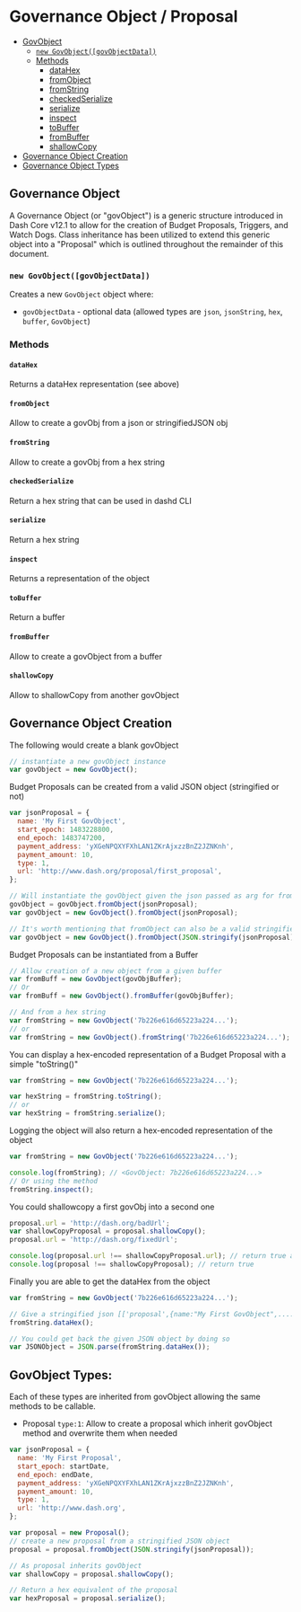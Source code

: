 # Governance Object / Proposal

- [GovObject](#governance-object)
  - [`new GovObject([govObjectData])`](#new-govobjectgovobjectdata)
  - [Methods](#methods)
    - [dataHex](#datahex)
    - [fromObject](#fromobject)
    - [fromString](#fromstring)
    - [checkedSerialize](#checkedserialize)
    - [serialize](#serialize)
    - [inspect](#inspect)
    - [toBuffer](#tobuffer)
    - [fromBuffer](#frombuffer)
    - [shallowCopy](#shallowcopy)
- [Governance Object Creation](#governance-object-creation)
- [Governance Object Types](#govobject-types)

## Governance Object

A Governance Object (or "govObject") is a generic structure introduced in Dash Core v12.1 to allow for the creation of Budget Proposals, Triggers, and Watch Dogs. Class inheritance has been utilized to extend this generic object into a "Proposal" which is outlined throughout the remainder of this document.

### `new GovObject([govObjectData])`

Creates a new `GovObject` object where:

- `govObjectData` - optional data (allowed types are `json`, `jsonString`, `hex`, `buffer`, `GovObject`)

### Methods

#### `dataHex`

Returns a dataHex representation (see above)

#### `fromObject`

Allow to create a govObj from a json or stringifiedJSON obj

#### `fromString`

Allow to create a govObj from a hex string

#### `checkedSerialize`

Return a hex string that can be used in dashd CLI

#### `serialize`

Return a hex string

#### `inspect`

Returns a representation of the object

#### `toBuffer`

Return a buffer

#### `fromBuffer`

Allow to create a govObject from a buffer

#### `shallowCopy`

Allow to shallowCopy from another govObject

## Governance Object Creation

The following would create a blank govObject

```javascript
// instantiate a new govObject instance
var govObject = new GovObject();
```

Budget Proposals can be created from a valid JSON object (stringified or not)

```javascript
var jsonProposal = {
  name: 'My First GovObject',
  start_epoch: 1483228800,
  end_epoch: 1483747200,
  payment_address: 'yXGeNPQXYFXhLAN1ZKrAjxzzBnZ2JZNKnh',
  payment_amount: 10,
  type: 1,
  url: 'http://www.dash.org/proposal/first_proposal',
};

// Will instantiate the govObject given the json passed as arg for fromObject
govObject = govObject.fromObject(jsonProposal);
var govObject = new GovObject().fromObject(jsonProposal);

// It's worth mentioning that fromObject can also be a valid stringified json.
var govObject = new GovObject().fromObject(JSON.stringify(jsonProposal));
```

Budget Proposals can be instantiated from a Buffer

```javascript
// Allow creation of a new object from a given buffer
var fromBuff = new GovObject(govObjBuffer);
// Or
var fromBuff = new GovObject().fromBuffer(govObjBuffer);

// And from a hex string
var fromString = new GovObject('7b226e616d65223a224...');
// or
var fromString = new GovObject().fromString('7b226e616d65223a224...');
```

You can display a hex-encoded representation of a Budget Proposal with a simple "toString()"

```javascript
var fromString = new GovObject('7b226e616d65223a224...');

var hexString = fromString.toString();
// or
var hexString = fromString.serialize();
```

Logging the object will also return a hex-encoded representation of the object

```javascript
var fromString = new GovObject('7b226e616d65223a224...');

console.log(fromString); // <GovObject: 7b226e616d65223a224...>
// Or using the method
fromString.inspect();
```

You could shallowcopy a first govObj into a second one

```javascript
proposal.url = 'http://dash.org/badUrl';
var shallowCopyProposal = proposal.shallowCopy();
proposal.url = 'http://dash.org/fixedUrl';

console.log(proposal.url !== shallowCopyProposal.url); // return true as it's a copy
console.log(proposal !== shallowCopyProposal); // return true
```

Finally you are able to get the dataHex from the object

```javascript
var fromString = new GovObject('7b226e616d65223a224...');

// Give a stringified json [['proposal',{name:"My First GovObject",....}]]
fromString.dataHex();

// You could get back the given JSON object by doing so
var JSONObject = JSON.parse(fromString.dataHex());
```

## GovObject Types:

Each of these types are inherited from govObject allowing the same methods to be callable.

- Proposal `type:1`: Allow to create a proposal which inherit govObject method and overwrite them when needed

```javascript
var jsonProposal = {
  name: 'My First Proposal',
  start_epoch: startDate,
  end_epoch: endDate,
  payment_address: 'yXGeNPQXYFXhLAN1ZKrAjxzzBnZ2JZNKnh',
  payment_amount: 10,
  type: 1,
  url: 'http://www.dash.org',
};

var proposal = new Proposal();
// create a new proposal from a stringified JSON object
proposal = proposal.fromObject(JSON.stringify(jsonProposal));

// As proposal inherits govObject
var shallowCopy = proposal.shallowCopy();

// Return a hex equivalent of the proposal
var hexProposal = proposal.serialize();
```
